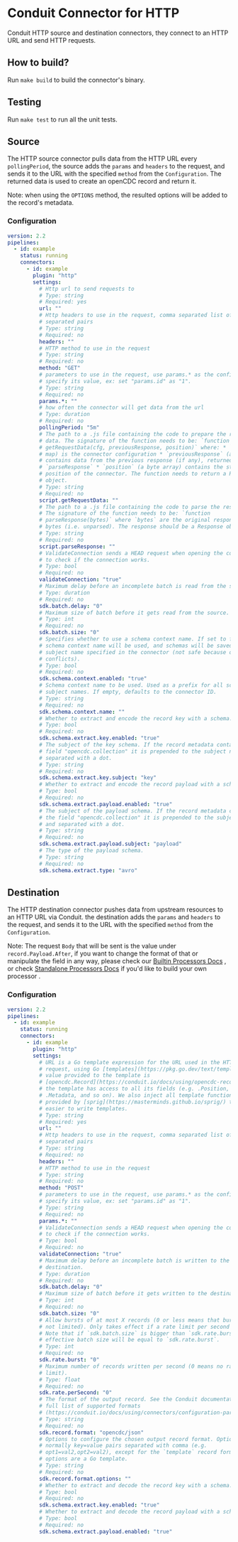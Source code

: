 # Conduit Connector for HTTP

<!-- readmegen:description -->
Conduit HTTP source and destination connectors, they connect to an HTTP URL and send HTTP requests.<!-- /readmegen:description -->

## How to build?
Run `make build` to build the connector's binary.

## Testing
Run `make test` to run all the unit tests. 

## Source
The HTTP source connector pulls data from the HTTP URL every `pollingPeriod`, the source adds the `params` and `headers`
to the request, and sends it to the URL with the specified `method` from the `Configuration`. The returned data is
used to create an openCDC record and return it.

Note: when using the `OPTIONS` method, the resulted options will be added to the record's metadata.

### Configuration

<!-- readmegen:source.parameters.yaml -->
```yaml
version: 2.2
pipelines:
  - id: example
    status: running
    connectors:
      - id: example
        plugin: "http"
        settings:
          # Http url to send requests to
          # Type: string
          # Required: yes
          url: ""
          # Http headers to use in the request, comma separated list of :
          # separated pairs
          # Type: string
          # Required: no
          headers: ""
          # HTTP method to use in the request
          # Type: string
          # Required: no
          method: "GET"
          # parameters to use in the request, use params.* as the config key and
          # specify its value, ex: set "params.id" as "1".
          # Type: string
          # Required: no
          params.*: ""
          # how often the connector will get data from the url
          # Type: duration
          # Required: no
          pollingPeriod: "5m"
          # The path to a .js file containing the code to prepare the request
          # data. The signature of the function needs to be: `function
          # getRequestData(cfg, previousResponse, position)` where: * `cfg` (a
          # map) is the connector configuration * `previousResponse` (a map)
          # contains data from the previous response (if any), returned by
          # `parseResponse` * `position` (a byte array) contains the starting
          # position of the connector. The function needs to return a Request
          # object.
          # Type: string
          # Required: no
          script.getRequestData: ""
          # The path to a .js file containing the code to parse the response.
          # The signature of the function needs to be: `function
          # parseResponse(bytes)` where `bytes` are the original response's raw
          # bytes (i.e. unparsed). The response should be a Response object.
          # Type: string
          # Required: no
          script.parseResponse: ""
          # ValidateConnection sends a HEAD request when opening the connector
          # to check if the connection works.
          # Type: bool
          # Required: no
          validateConnection: "true"
          # Maximum delay before an incomplete batch is read from the source.
          # Type: duration
          # Required: no
          sdk.batch.delay: "0"
          # Maximum size of batch before it gets read from the source.
          # Type: int
          # Required: no
          sdk.batch.size: "0"
          # Specifies whether to use a schema context name. If set to false, no
          # schema context name will be used, and schemas will be saved with the
          # subject name specified in the connector (not safe because of name
          # conflicts).
          # Type: bool
          # Required: no
          sdk.schema.context.enabled: "true"
          # Schema context name to be used. Used as a prefix for all schema
          # subject names. If empty, defaults to the connector ID.
          # Type: string
          # Required: no
          sdk.schema.context.name: ""
          # Whether to extract and encode the record key with a schema.
          # Type: bool
          # Required: no
          sdk.schema.extract.key.enabled: "true"
          # The subject of the key schema. If the record metadata contains the
          # field "opencdc.collection" it is prepended to the subject name and
          # separated with a dot.
          # Type: string
          # Required: no
          sdk.schema.extract.key.subject: "key"
          # Whether to extract and encode the record payload with a schema.
          # Type: bool
          # Required: no
          sdk.schema.extract.payload.enabled: "true"
          # The subject of the payload schema. If the record metadata contains
          # the field "opencdc.collection" it is prepended to the subject name
          # and separated with a dot.
          # Type: string
          # Required: no
          sdk.schema.extract.payload.subject: "payload"
          # The type of the payload schema.
          # Type: string
          # Required: no
          sdk.schema.extract.type: "avro"
```
<!-- /readmegen:source.parameters.yaml -->

## Destination

The HTTP destination connector pushes data from upstream resources to an HTTP URL via Conduit. the destination adds the
`params` and `headers` to the request, and sends it to the URL with the specified `method` from the `Configuration`. 

Note: The request `Body` that will be sent is the value under `record.Payload.After`, if you want to change the format
of that or manipulate the field in any way, please check our [Builtin Processors Docs](https://conduit.io/docs/processors/builtin/)
, or check [Standalone Processors Docs](https://conduit.io/docs/processors/standalone/) if you'd like to build your own processor .

### Configuration

<!-- readmegen:destination.parameters.yaml -->
```yaml
version: 2.2
pipelines:
  - id: example
    status: running
    connectors:
      - id: example
        plugin: "http"
        settings:
          # URL is a Go template expression for the URL used in the HTTP
          # request, using Go [templates](https://pkg.go.dev/text/template). The
          # value provided to the template is
          # [opencdc.Record](https://conduit.io/docs/using/opencdc-record), so
          # the template has access to all its fields (e.g. .Position, .Key,
          # .Metadata, and so on). We also inject all template functions
          # provided by [sprig](https://masterminds.github.io/sprig/) to make it
          # easier to write templates.
          # Type: string
          # Required: yes
          url: ""
          # Http headers to use in the request, comma separated list of :
          # separated pairs
          # Type: string
          # Required: no
          headers: ""
          # HTTP method to use in the request
          # Type: string
          # Required: no
          method: "POST"
          # parameters to use in the request, use params.* as the config key and
          # specify its value, ex: set "params.id" as "1".
          # Type: string
          # Required: no
          params.*: ""
          # ValidateConnection sends a HEAD request when opening the connector
          # to check if the connection works.
          # Type: bool
          # Required: no
          validateConnection: "true"
          # Maximum delay before an incomplete batch is written to the
          # destination.
          # Type: duration
          # Required: no
          sdk.batch.delay: "0"
          # Maximum size of batch before it gets written to the destination.
          # Type: int
          # Required: no
          sdk.batch.size: "0"
          # Allow bursts of at most X records (0 or less means that bursts are
          # not limited). Only takes effect if a rate limit per second is set.
          # Note that if `sdk.batch.size` is bigger than `sdk.rate.burst`, the
          # effective batch size will be equal to `sdk.rate.burst`.
          # Type: int
          # Required: no
          sdk.rate.burst: "0"
          # Maximum number of records written per second (0 means no rate
          # limit).
          # Type: float
          # Required: no
          sdk.rate.perSecond: "0"
          # The format of the output record. See the Conduit documentation for a
          # full list of supported formats
          # (https://conduit.io/docs/using/connectors/configuration-parameters/output-format).
          # Type: string
          # Required: no
          sdk.record.format: "opencdc/json"
          # Options to configure the chosen output record format. Options are
          # normally key=value pairs separated with comma (e.g.
          # opt1=val2,opt2=val2), except for the `template` record format, where
          # options are a Go template.
          # Type: string
          # Required: no
          sdk.record.format.options: ""
          # Whether to extract and decode the record key with a schema.
          # Type: bool
          # Required: no
          sdk.schema.extract.key.enabled: "true"
          # Whether to extract and decode the record payload with a schema.
          # Type: bool
          # Required: no
          sdk.schema.extract.payload.enabled: "true"
```
<!-- /readmegen:destination.parameters.yaml -->